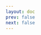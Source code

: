 ```yaml
---
layout: doc
prev: false
next: false
---
```


<CustomItemBox :item="{
  name: '绷带',
  icon: '/wiki/item/bandage.png',
  type: '医药、素材',
  description: '',
  params: {
    stack: 3,
    durability: -1 
  },
  obtain: {
    found: [],
    npc: [],
    shop: [],
    gardening: []
  }
}" />
